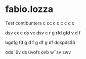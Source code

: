 # fabio.lozza
Test contibunters
c
cc
c
c
c
c
c
c

dsv
cx
c
ds
vc
dsv
c
r
g
rfd
gfd
v
d
f

bgdfg
fd
g
d
f
g
df
g
df
dckpds$ö

ods¨üv
ds
üvofs
ovb
w¨sv
swv
